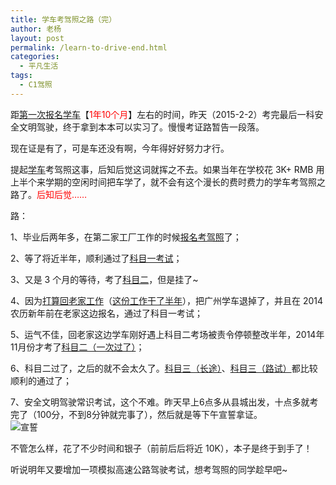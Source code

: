 ```yaml
---
title: 学车考驾照之路（完）
author: 老杨
layout: post
permalink: /learn-to-drive-end.html
categories:
  - 平凡生活
tags:
  - C1驾照
---
```

距<a href="http://cyhour.com/some-feeling-about-learning-driving.html" target="_blank">第一次报名学车</a>【<span style = "color:red;">1年10个月</span>】左右的时间，昨天（2015-2-2）考完最后一科安全文明驾驶，终于拿到本本可以实习了。慢慢考证路暂告一段落。  


  
现在证是有了，可是车还没有啊，今年得好好努力才行。

提起<a href="http://cyhour.com/tag/%E5%AD%A6%E8%BD%A6" target="_blank">学车</a>考驾照这事，后知后觉这词就挥之不去。如果当年在学校花 3K+ RMB 用上半个来学期的空闲时间把车学了，就不会有这个漫长的费时费力的学车考驾照之路了。<span style = "color:red;">后知后觉……</span>

路：

1、毕业后两年多，在第二家工厂工作的时候<a href="http://cyhour.com/some-feeling-about-learning-driving.html" target="_blank">报名考驾照</a>了；

2、等了将近半年，顺利通过了<a href="http://cyhour.com/lesson-one-of-learning-to-drive.html" target="_blank">科目一考试</a>；

3、又是 3 个月的等待，考了<a href="http://cyhour.com/miss-opportunity.html" target="_blank">科目二</a>，但是挂了~

4、因为<a href="http://cyhour.com/goodbye-guangzhou.html" target="_blank">打算回老家工作</a>（<a href="http://cyhour.com/hurriedly-2014.html" target="_blank">这份工作干了半年</a>），把广州学车退掉了，并且在 2014 农历新年前在老家这边报名，通过了科目一考试；

5、运气不佳，回老家这边学车刚好遇上科目二考场被责令停顿整改半年，2014年11月份才考了<a href="http://cyhour.com/kemuer-2014-11-16.html" target="_blank">科目二（一次过了）</a>；

6、科目二过了，之后的就不会太久了。<a href="http://cyhour.com/pick-oranges.html" target="_blank">科目三（长途）</a>、<a href="http://cyhour.com/kemusan.html" target="_blank">科目三（路试）</a>都比较顺利的通过了；

7、安全文明驾驶常识考试，这个不难。昨天早上6点多从县城出发，十点多就考完了（100分，不到8分钟就完事了），然后就是等下午宣誓拿证。  
![ 宣誓 ][1]

不管怎么样，花了不少时间和银子（前前后后将近 10K），本子是终于到手了！

听说明年又要增加一项模拟高速公路驾驶考试，想考驾照的同学趁早吧~

 [1]: http://cyhour.com/wp-content/uploads/2015/02/C1-xuanshi.jpg